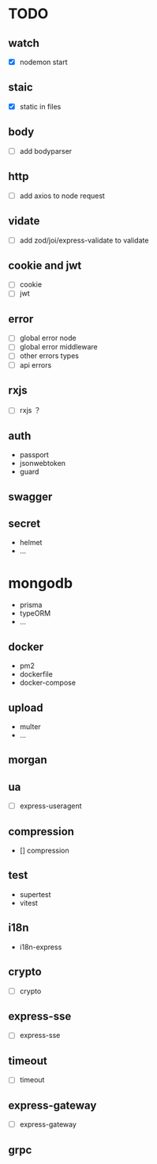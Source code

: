 # TODO

## watch

- [x] nodemon start

## staic

- [x] static in files
## body

- [ ] add bodyparser 

## http

- [ ] add axios to node request

## vidate

- [ ] add zod/joi/express-validate to validate 

## cookie and jwt

- [ ] cookie
- [ ] jwt

## error


- [ ] global error node
- [ ] global error middleware
- [ ] other errors types
- [ ] api errors

## rxjs

- [ ] rxjs ？

## auth

- passport
- jsonwebtoken
- guard

## swagger


## secret

- helmet
- ...

# mongodb

- prisma
- typeORM
- ...

## docker

- pm2
- dockerfile
- docker-compose

## upload

- multer
- ...


## morgan

## ua

- [ ] express-useragent

## compression

- [] compression

## test

- supertest
- vitest

## i18n

- i18n-express

## crypto

- [ ] crypto

## express-sse

- [ ] express-sse

## timeout

- [ ] timeout

## express-gateway

- [ ] express-gateway

## grpc
